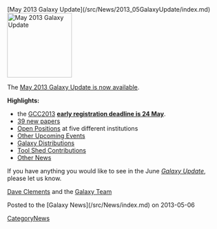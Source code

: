 <div class='newsItemHeader'>[May 2013 Galaxy Update](/src/News/2013_05GalaxyUpdate/index.md)</div>

<div class='right'><a href='/src/GalaxyUpdates/2013_05/index.md'><img src="/src/Images/Logos/GalaxyUpdate200.png" alt="May 2013 Galaxy Update" width=150 /></a></div>

The [May 2013 Galaxy Update is now available](/src/GalaxyUpdates/2013_05/index.md). 

**Highlights:**
* the [GCC2013](/src/GalaxyUpdates/2013_05/index.md#gcc2013) **[early registration deadline is 24 May](/src/Events/GCC2013/Register/index.md)**.
* [39 new papers](/src/GalaxyUpdates/2013_05/index.md#new-papers)
* [Open Positions](/src/GalaxyUpdates/2013_05/index.md#whos-hiring) at five different institutions
* [Other Upcoming Events](/src/GalaxyUpdates/2013_05/index.md#other-upcoming-events)
* [Galaxy Distributions](/src/GalaxyUpdates/2013_05/index.md#galaxy-distributions)
* [Tool Shed Contributions](/src/GalaxyUpdates/2013_05/index.md#tool-shed-contributions)
* [Other News](/src/GalaxyUpdates/2013_05/index.md#other-news)

If you have anything you would like to see in the June *[Galaxy Update](/src/GalaxyUpdates/index.md)*, please let us know.

[Dave Clements](/src/DaveClements/index.md) and the [Galaxy Team](/src/GalaxyTeam/index.md)

<div class='newsItemFooter'>Posted to the [Galaxy News](/src/News/index.md) on 2013-05-06</div>

[CategoryNews](/src/CategoryNews/index.md)
